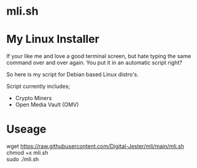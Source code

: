# mli.sh
 My Linux Installer
 ==================
 
  If your like me and love a good terminal screen, but hate typing the same
  command over and over again. You put it in an automatic script right?
  
  So here is my script for Debian based Linux distro's.
  
  Script currently includes;
   - Crypto Miners
   - Open Media Vault (OMV)

Useage
======

 wget https://raw.githubusercontent.com/Digital-Jester/mli/main/mli.sh<br>
 chmod +x mli.sh<br>
 sudo ./mli.sh
